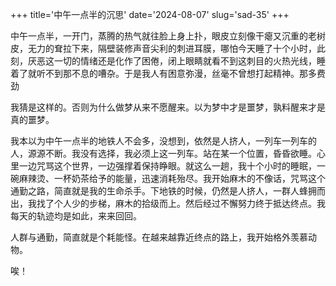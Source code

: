 +++
title='中午一点半的沉思'
date='2024-08-07'
slug='sad-35'
+++

中午一点半，一开门，蒸腾的热气就往脸上身上扑，眼皮立刻像干瘪又沉重的老树皮，无力的耷拉下来，隔壁装修声音尖利的刺进耳膜，哪怕今天睡了十个小时，此刻，厌恶这一切的情绪还是化作了困倦，闭上眼睛就看不到这刺目的火热光线，睡着了就听不到那不息的嘈杂。于是我人有困意弥漫，丝毫不曾想打起精神。那多费劲

我猜是这样的。否则为什么做梦从来不愿醒来。以为梦中才是噩梦，孰料醒来才是真的噩梦。

我本以为中午一点半的地铁人不会多，没想到，依然是人挤人，一列车一列车的人，源源不断。我没有选择，我必须上这一列车。站在某一个位置，昏昏欲睡。心里一边咒骂这个世界，一边强撑着保持睁眼。就这么一趟，我十个小时的睡眠，一碗麻辣烫、一杯奶茶给予的能量，迅速消耗殆尽。我开始麻木的不像话，咒骂这个通勤之路，简直就是我的生命杀手。下地铁的时候，仍然是人挤人，一群人蜂拥而出，我找了个人少的步梯，麻木的拾级而上。然后经过不懈努力终于抵达终点。我每天的轨迹均是如此，来来回回。

人群与通勤，简直就是个耗能怪。在越来越靠近终点的路上，我开始格外羡慕动物。

唉！